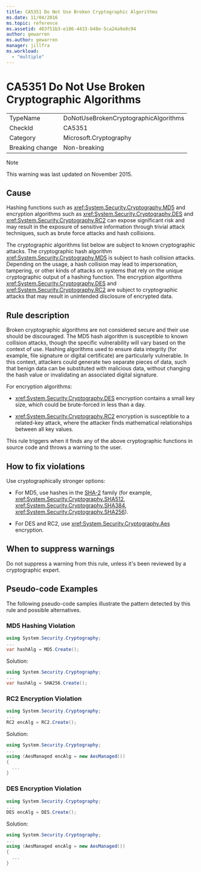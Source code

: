 ```yaml
---
title: CA5351 Do Not Use Broken Cryptographic Algorithms
ms.date: 11/04/2016
ms.topic: reference
ms.assetid: 483f51b3-e186-4433-b48e-5ca24a9a9c94
author: gewarren
ms.author: gewarren
manager: jillfra
ms.workload:
  - "multiple"
---
```

# CA5351 Do Not Use Broken Cryptographic Algorithms

|||
|-|-|
|TypeName|DoNotUseBrokenCryptographicAlgorithms|
|CheckId|CA5351|
|Category|Microsoft.Cryptography|
|Breaking change|Non-breaking|

> [!NOTE]
> This warning was last updated on November 2015.

## Cause

Hashing functions such as <xref:System.Security.Cryptography.MD5> and encryption algorithms such as <xref:System.Security.Cryptography.DES> and <xref:System.Security.Cryptography.RC2> can expose significant risk and may result in the exposure of sensitive information through trivial attack techniques, such as brute force attacks and hash collisions.

The cryptographic algorithms list below are subject to known cryptographic attacks. The cryptographic hash algorithm <xref:System.Security.Cryptography.MD5> is subject to hash collision attacks.  Depending on the usage, a hash collision may lead to impersonation, tampering, or other kinds of attacks on systems that rely on the unique cryptographic output of a hashing function. The encryption algorithms <xref:System.Security.Cryptography.DES> and <xref:System.Security.Cryptography.RC2> are subject to cryptographic attacks that may result in unintended disclosure of encrypted data.

## Rule description

Broken cryptographic algorithms are not  considered secure and their use should be discouraged. The MD5 hash algorithm is susceptible to known collision attacks, though the specific vulnerability will vary based on the context of use.  Hashing algorithms used to ensure data integrity (for example, file signature or digital certificate) are particularly vulnerable.  In this context, attackers could generate two separate pieces of data, such that benign data can be substituted with malicious data, without changing the hash value or invalidating an associated digital signature.

For encryption algorithms:

- <xref:System.Security.Cryptography.DES> encryption contains a small key size, which could be brute-forced in less than a day.

- <xref:System.Security.Cryptography.RC2> encryption is susceptible to a related-key attack, where the attacker finds mathematical relationships between all key values.

This rule triggers when it finds any of the above cryptographic functions in source code and throws a warning to the user.

## How to fix violations

Use cryptographically stronger options:

- For MD5, use hashes in the [SHA-2](/windows/desktop/SecCrypto/hash-and-signature-algorithms) family (for example, <xref:System.Security.Cryptography.SHA512>, <xref:System.Security.Cryptography.SHA384>, <xref:System.Security.Cryptography.SHA256>).

- For DES and RC2, use <xref:System.Security.Cryptography.Aes> encryption.

## When to suppress warnings

Do not suppress a warning from this rule, unless it's been reviewed by a cryptographic expert.

## Pseudo-code Examples

The following pseudo-code samples illustrate the pattern detected by this rule and possible alternatives.

### MD5 Hashing Violation

```csharp
using System.Security.Cryptography;
...
var hashAlg = MD5.Create();
```

Solution:

```csharp
using System.Security.Cryptography;
...
var hashAlg = SHA256.Create();
```

### RC2 Encryption Violation

```csharp
using System.Security.Cryptography;
...
RC2 encAlg = RC2.Create();
```

Solution:

```csharp
using System.Security.Cryptography;
...
using (AesManaged encAlg = new AesManaged())
{
  ...
}
```

### DES Encryption Violation

```csharp
using System.Security.Cryptography;
...
DES encAlg = DES.Create();
```

Solution:

```csharp
using System.Security.Cryptography;
...
using (AesManaged encAlg = new AesManaged())
{
  ...
}
```
